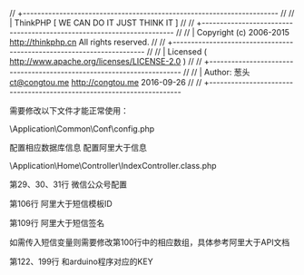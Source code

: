 // +----------------------------------------------------------------------
//
// | ThinkPHP [ WE CAN DO IT JUST THINK IT ]
//
// +----------------------------------------------------------------------
//
// | Copyright (c) 2006-2015 http://thinkphp.cn All rights reserved.
//
// +----------------------------------------------------------------------
//
// | Licensed ( http://www.apache.org/licenses/LICENSE-2.0 )
//
// +----------------------------------------------------------------------
//
// | Author: 葱头 <ct@congtou.me> <http://congtou.me>  2016-09-26
//
// +----------------------------------------------------------------------

需要修改以下文件才能正常使用：

\Application\Common\Conf\config.php

  配置相应数据库信息
  配置阿里大于信息

\Application\Home\Controller\IndexController.class.php

第29、30、31行  微信公众号配置

第106行  阿里大于短信模板ID

第109行  阿里大于短信签名

如需传入短信变量则需要修改第100行中的相应数组，具体参考阿里大于API文档

第122、199行  和arduino程序对应的KEY
